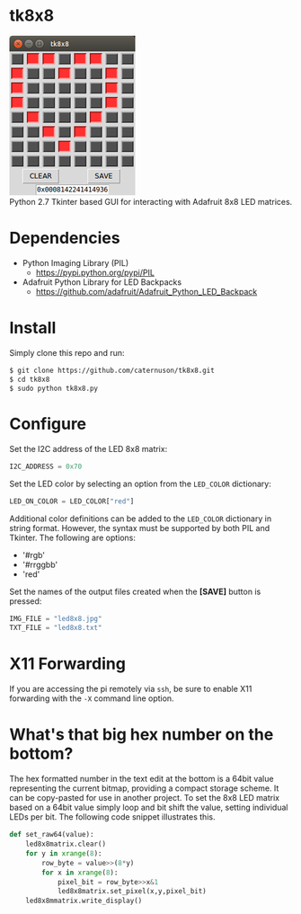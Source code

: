 # tk8x8
<img src="tk8x8_heart.png"/><br/>
Python 2.7 Tkinter based GUI for interacting with Adafruit 8x8 LED matrices.

# Dependencies
* Python Imaging Library (PIL)
    * https://pypi.python.org/pypi/PIL
* Adafruit Python Library for LED Backpacks
    * https://github.com/adafruit/Adafruit_Python_LED_Backpack

# Install
Simply clone this repo and run:
```
$ git clone https://github.com/caternuson/tk8x8.git
$ cd tk8x8
$ sudo python tk8x8.py
```
# Configure
Set the I2C address of the LED 8x8 matrix:
```python
I2C_ADDRESS = 0x70
```

Set the LED color by selecting an option from the `LED_COLOR` dictionary:
```python
LED_ON_COLOR = LED_COLOR["red"]
```

Additional color definitions can be added to the `LED_COLOR` dictionary in string
format. However, the syntax must be supported by both PIL and Tkinter.
The following are options:
* '#rgb'
* '#rrggbb'
* 'red'

Set the names of the output files created when the **[SAVE]** button is pressed:
```python
IMG_FILE = "led8x8.jpg"
TXT_FILE = "led8x8.txt"
```
# X11 Forwarding
If you are accessing the pi remotely via ```ssh```, be sure to enable X11
forwarding with the ```-X``` command line option.

# What's that big hex number on the bottom?
The hex formatted number in the text edit at the bottom is a 64bit value
representing the current bitmap, providing a compact storage scheme.
It can be copy-pasted for use in another project.
To set the 8x8 LED matrix based on a 64bit value simply loop and bit
shift the value, setting individual LEDs per bit. The following code snippet
illustrates this.
```python
def set_raw64(value):
    led8x8matrix.clear()
    for y in xrange(8):
        row_byte = value>>(8*y)
        for x in xrange(8):
            pixel_bit = row_byte>>x&1 
            led8x8matrix.set_pixel(x,y,pixel_bit) 
    led8x8mmatrix.write_display() 
```
